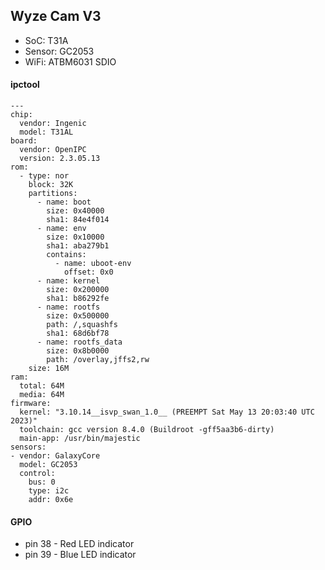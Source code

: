 Wyze Cam V3
-----------

- SoC: T31A
- Sensor: GC2053
- WiFi: ATBM6031 SDIO


#### ipctool
```
---
chip:
  vendor: Ingenic
  model: T31AL
board:
  vendor: OpenIPC
  version: 2.3.05.13
rom:
  - type: nor
    block: 32K
    partitions:
      - name: boot
        size: 0x40000
        sha1: 84e4f014
      - name: env
        size: 0x10000
        sha1: aba279b1
        contains:
          - name: uboot-env
            offset: 0x0
      - name: kernel
        size: 0x200000
        sha1: b86292fe
      - name: rootfs
        size: 0x500000
        path: /,squashfs
        sha1: 68d6bf78
      - name: rootfs_data
        size: 0x8b0000
        path: /overlay,jffs2,rw
    size: 16M
ram:
  total: 64M
  media: 64M
firmware:
  kernel: "3.10.14__isvp_swan_1.0__ (PREEMPT Sat May 13 20:03:40 UTC 2023)"
  toolchain: gcc version 8.4.0 (Buildroot -gff5aa3b6-dirty)
  main-app: /usr/bin/majestic
sensors:
- vendor: GalaxyCore
  model: GC2053
  control:
    bus: 0
    type: i2c
    addr: 0x6e
```

#### GPIO

- pin 38 - Red LED indicator
- pin 39 - Blue LED indicator
